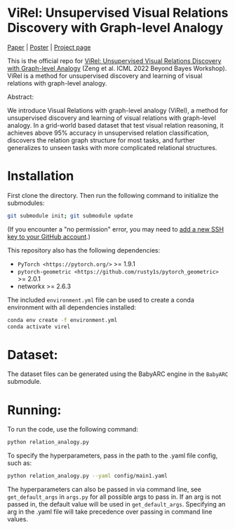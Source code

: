 # ViRel: Unsupervised Visual Relations Discovery with Graph-level Analogy

[Paper](https://arxiv.org/abs/2207.00590) | [Poster](https://github.com/snap-stanford/virel/blob/master/poster.pdf) | [Project page](http://snap.stanford.edu/virel/)

This is the official repo for [ViRel: Unsupervised Visual Relations Discovery with Graph-level Analogy](https://arxiv.org/abs/2207.00590) (Zeng et al. ICML 2022 Beyond Bayes Workshop). ViRel is a method for unsupervised discovery and learning of visual relations with graph-level analogy.


Abstract:

We introduce Visual Relations with graph-level analogy (ViRel), a method for unsupervised discovery and learning of visual relations with graph-level analogy. In a grid-world based dataset that test visual relation reasoning, it achieves above 95% accuracy in unsupervised relation classification, discovers the relation graph structure for most tasks, and further generalizes to unseen tasks with more complicated relational structures.


Installation
==========================================================================
First clone the directory. Then run the following command to initialize the submodules:

```bash
git submodule init; git submodule update
```
(If you encounter a "no permission" error, you may need to [add a new SSH key to your GitHub account](https://docs.github.com/en/authentication/connecting-to-github-with-ssh/adding-a-new-ssh-key-to-your-github-account).)

This repository also has the following dependencies:

- `PyTorch <https://pytorch.org/>` >= 1.9.1
- `pytorch-geometric <https://github.com/rusty1s/pytorch_geometric>` >= 2.0.1
- networkx >= 2.6.3

The included `environment.yml` file can be used to create a conda environment with all dependencies installed:

```bash
conda env create -f environment.yml
conda activate virel
```

# Dataset:
The dataset files can be generated using the BabyARC engine in the `BabyARC` submodule.

# Running:
To run the code, use the following command:

```bash
python relation_analogy.py
```

To specify the hyperparameters, pass in the path to the .yaml file config, such as:

```bash
python relation_analogy.py --yaml config/main1.yaml
```
The hyperparameters can also be passed in via command line, see `get_default_args` in `args.py` for all possible args to pass in. If an arg is not passed in, the default value will be used in `get_default_args`. Specifying an arg in the .yaml file will take precedence over passing in command line values.
